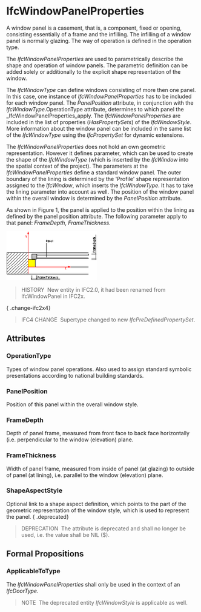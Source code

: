 # IfcWindowPanelProperties

A window panel is a casement, that is, a component, fixed or opening, consisting essentially of a frame and the infilling. The infilling of a window panel is normally glazing. The way of operation is defined in the operation type.

The _IfcWindowPanelProperties_ are used to parametrically describe the shape and operation of window panels. The parametric definition can be added solely or additionally to the explicit shape representation of the window.

The _IfcWindowType_ can define windows consisting of more then one panel. In this case, one instance of _IfcWindowPanelProperties_ has to be included for each window panel. The _PanelPosition_ attribute, in conjunction with the _IfcWindowType_.OperationType attribute, determines to which panel the _IfcWindowPanelProperties_apply. The _IfcWindowPanelProperties_ are included in the list of properties (_HasPropertySets_) of the _IfcWindowStyle_. More information about the window panel can be included in the same list of the _IfcWindowType_ using the _IfcPropertySet_ for dynamic extensions.

The _IfcWindowPanelProperties_ does not hold an own geometric representation. However it defines parameter, which can be used to create the shape of the _IfcWindowType_ (which is inserted by the _IfcWindow_ into the spatial context of the project). The parameters at the _IfcWindowPanelProperties_ define a standard window panel. The outer boundary of the lining is determined by the 'Profile' shape representation assigned to the _IfcWindow_, which inserts the _IfcWindowType_. It has to take the lining parameter into account as well. The position of the window panel within the overall window is determined by the _PanelPosition_ attribute.

As shown in Figure 1, the panel is applied to the position within the lining as defined by the panel position attribute. The following parameter apply to that panel: _FrameDepth_, _FrameThickness_.

!["panel 1"](../../../../figures/ifcwindowpanelproperties-fig01.gif "Figure 1 &mdash; Window panel properties")

> HISTORY&nbsp; New entity in IFC2.0, it had been renamed from IfcWindowPanel in IFC2x.

{ .change-ifc2x4}
> IFC4 CHANGE&nbsp; Supertype changed to new _IfcPreDefinedPropertySet_.

## Attributes

### OperationType
Types of window panel operations. Also used to assign standard symbolic presentations according to national building standards.

### PanelPosition
Position of this panel within the overall window style.

### FrameDepth
Depth of panel frame, measured from front face to back face horizontally (i.e. perpendicular to the window (elevation) plane.

### FrameThickness
Width of panel frame, measured from inside of panel (at glazing) to outside of panel (at lining), i.e. parallel to the window (elevation) plane.

### ShapeAspectStyle
Optional link to a shape aspect definition, which points to the part of the geometric representation of the window style, which is used to represent the panel.
{ .deprecated}
> DEPRECATION&nbsp; The attribute is deprecated and shall no longer be used, i.e. the value shall be NIL ($).

## Formal Propositions

### ApplicableToType
The _IfcWindowPanelProperties_ shall only be used in the context of an _IfcDoorType_.
> NOTE&nbsp; The deprecated entity _IfcWindowStyle_ is applicable as well.

